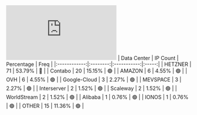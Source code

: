 ![Diagramm](https://github.com/obajay/StateSync-snapshots/blob/main/Projects/Dymension/1/README.md)
| Data Center | IP Count | Percentage | Freq |
|:------------:|:--------:|:-----------:|:-----:|
| HETZNER | 71 | 53.79% | 🔴 |
| Contabo | 20 | 15.15% | 🟢 |
| AMAZON | 6 | 4.55% | 🟢 |
| OVH | 6 | 4.55% | 🟢 |
| Google-Cloud | 3 | 2.27% | 🟢 |
| MEVSPACE | 3 | 2.27% | 🟢 |
| Interserver | 2 | 1.52% | 🟢 |
| Scaleway | 2 | 1.52% | 🟢 |
| WorldStream | 2 | 1.52% | 🟢 |
| Alibaba | 1 | 0.76% | 🟢 |
| IONOS | 1 | 0.76% | 🟢 |
| OTHER | 15 | 11.36% | 🟢 |